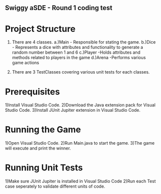 ## Swiggy aSDE - Round 1 coding test

# Project Structure
1. There are 4 classes.
   a.)Main - Responsible for stating the game.
   b.)Dice - Represents a dice with attributes and functionality to generate a random number between 1 and 6
   c.)Player -Holds attributes and methods related to players in the game
   d.)Arena -Performs various game actions

2. There are 3 TestClasses covering  various unit tests for each classes.

# Prerequisites
1)Install Visual Studio Code.
2)Download the Java extension pack for Visual Studio Code.
3)Install JUnit Jupiter extension in Visual Studio Code.

# Running the Game
1)Open Visual Studio Code.
2)Run Main.java to start the game.
3)The game will execute and print the winner.

# Running Unit Tests
1)Make sure JUnit Jupiter is installed in Visual Studio Code
2)Run each Test case seperately to validate different units of code.

